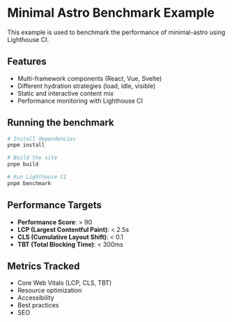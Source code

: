 # Minimal Astro Benchmark Example

This example is used to benchmark the performance of minimal-astro using Lighthouse CI.

## Features

- Multi-framework components (React, Vue, Svelte)
- Different hydration strategies (load, idle, visible)
- Static and interactive content mix
- Performance monitoring with Lighthouse CI

## Running the benchmark

```bash
# Install dependencies
pnpm install

# Build the site
pnpm build

# Run Lighthouse CI
pnpm benchmark
```

## Performance Targets

- **Performance Score**: > 90
- **LCP (Largest Contentful Paint)**: < 2.5s
- **CLS (Cumulative Layout Shift)**: < 0.1
- **TBT (Total Blocking Time)**: < 300ms

## Metrics Tracked

- Core Web Vitals (LCP, CLS, TBT)
- Resource optimization
- Accessibility
- Best practices
- SEO